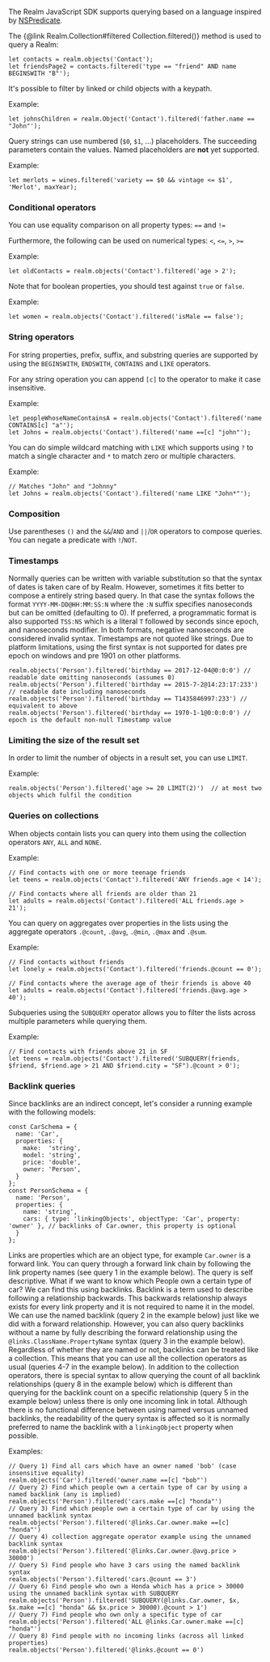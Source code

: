 The Realm JavaScript SDK supports querying based on a language inspired by [NSPredicate](https://realm.io/news/nspredicate-cheatsheet/).

The {@link Realm.Collection#filtered Collection.filtered()} method is used to query a Realm:

```JS
let contacts = realm.objects('Contact');
let friendsPage2 = contacts.filtered('type == "friend" AND name BEGINSWITH "B"');
```

It's possible to filter by linked or child objects with a keypath.

Example:
```JS
let johnsChildren = realm.Object('Contact').filtered('father.name == "John"');
```

Query strings can use numbered (`$0`, `$1`, ...) placeholders. The succeeding parameters contain the values.
Named placeholders are **not** yet supported.

Example:
```JS
let merlots = wines.filtered('variety == $0 && vintage <= $1', 'Merlot', maxYear);
```


### Conditional operators
You can use equality comparison on all property types:
`==` and `!=`

Furthermore, the following can be used on numerical types:
`<`, `<=`, `>`, `>=`

Example:
```JS
let oldContacts = realm.objects('Contact').filtered('age > 2');
```

Note that for boolean properties, you should test against `true` or `false`.

Example:
```JS
let women = realm.objects('Contact').filtered('isMale == false');
```

### String operators
For string properties, prefix, suffix, and substring queries are supported by using the `BEGINSWITH`, `ENDSWITH`, `CONTAINS` and `LIKE` operators.

For any string operation you can append `[c]` to the operator to make it case insensitive.

Example:
```JS
let peopleWhoseNameContainsA = realm.objects('Contact').filtered('name CONTAINS[c] "a"');
let Johns = realm.objects('Contact').filtered('name ==[c] "john"');
```

You can do simple wildcard matching with `LIKE` which supports using `?` to match a single character and `*` to match zero or multiple characters.

Example:
```JS
// Matches "John" and "Johnny"
let Johns = realm.objects('Contact').filtered('name LIKE "John*"');
```

### Composition
Use parentheses `()` and the `&&`/`AND` and `||`/`OR` operators to compose queries. You can negate a predicate with `!`/`NOT`.

### Timestamps

Normally queries can be written with variable substitution so that the syntax of dates is taken care of by Realm. However, sometimes it fits better to compose a entirely string based query. In that case the syntax follows the format `YYYY-MM-DD@HH:MM:SS:N` where the `:N` suffix specifies nanoseconds but can be omitted (defaulting to 0). If preferred, a programmatic format is also supported `TSS:NS` which is a literal `T` followed by seconds since epoch, and nanoseconds modifier. In both formats, negative nanoseconds are considered invalid syntax. Timestamps are not quoted like strings. Due to platform limitations, using the first syntax is not supported for dates pre epoch on windows and pre 1901 on other platforms.

```JS
realm.objects('Person').filtered('birthday == 2017-12-04@0:0:0') // readable date omitting nanoseconds (assumes 0)
realm.objects('Person').filtered('birthday == 2015-7-2@14:23:17:233') // readable date including nanoseconds
realm.objects('Person').filtered('birthday == T1435846997:233') // equivalent to above
realm.objects('Person').filtered('birthday == 1970-1-1@0:0:0:0') // epoch is the default non-null Timestamp value
```

### Limiting the size of the result set
In order to limit the number of objects in a result set, you can use `LIMIT`.

Example:

```JS
realm.objects('Person').filtered('age >= 20 LIMIT(2)')  // at most two objects which fulfil the condition
```

### Queries on collections

When objects contain lists you can query into them using the collection operators `ANY`, `ALL` and `NONE`.

Example:
```JS
// Find contacts with one or more teenage friends
let teens = realm.objects('Contact').filtered('ANY friends.age < 14');

// Find contacts where all friends are older than 21
let adults = realm.objects('Contact').filtered('ALL friends.age > 21');
```

You can query on aggregates over properties in the lists using the aggregate operators `.@count`, `.@avg`, `.@min`, `.@max` and `.@sum`.

Example:
```JS
// Find contacts without friends
let lonely = realm.objects('Contact').filtered('friends.@count == 0');

// Find contacts where the average age of their friends is above 40
let adults = realm.objects('Contact').filtered('friends.@avg.age > 40');
```

Subqueries using the `SUBQUERY` operator allows you to filter the lists across multiple parameters while querying them.

Example:
```JS
// Find contacts with friends above 21 in SF
let teens = realm.objects('Contact').filtered('SUBQUERY(friends, $friend, $friend.age > 21 AND $friend.city = "SF").@count > 0');
```

### Backlink queries

Since backlinks are an indirect concept, let's consider a running example with the following models:

```JS
const CarSchema = {
  name: 'Car',
  properties: {
    make:  'string',
    model: 'string',
    price: 'double',
    owner: 'Person',
  }
};
const PersonSchema = {
  name: 'Person',
  properties: {
    name: 'string',
    cars: { type: 'linkingObjects', objectType: 'Car', property: 'owner' }, // backlinks of Car.owner, this property is optional
  }
};
```

Links are properties which are an object type, for example `Car.owner` is a forward link. You can query through a forward link chain by following the link property names (see query 1 in the example below). The query is self descriptive.
What if we want to know which People own a certain type of car? We can find this using backlinks. Backlink is a term used to describe following a relationship backwards. This backwards relationship always exists for every link property and it is not required to name it in the model. We can use the named backlink (query 2 in the example below) just like we did with a forward relationship. However, you can also query backlinks without a name by fully describing the forward relationship using the ` @links.ClassName.PropertyName` syntax (query 3 in the example below). Regardless of whether they are named or not, backlinks can be treated like a collection. This means that you can use all the collection operators as usual (queries 4-7 in the example below). In addition to the collection operators, there is special syntax to allow querying the count of all backlink relationships (query 8 in the example below) which is different than querying for the backlink count on a specific relationship (query 5 in the example below) unless there is only one incoming link in total. Although there is no functional difference between using named versus unnamed backlinks, the readability of the query syntax is affected so it is normally preferred to name the backlink with a `linkingObject` property when possible.

Examples:
```JS
// Query 1) Find all cars which have an owner named 'bob' (case insensitive equality)
realm.objects('Car').filtered('owner.name ==[c] "bob"')
// Query 2) Find which people own a certain type of car by using a named backlink (any is implied)
realm.objects('Person').filtered('cars.make ==[c] "honda"')
// Query 3) Find which people own a certain type of car by using the unnamed backlink syntax
realm.objects('Person').filtered('@links.Car.owner.make ==[c] "honda"')
// Query 4) collection aggregate operator example using the unnamed backlink syntax
realm.objects('Person').filtered('@links.Car.owner.@avg.price > 30000')
// Query 5) Find people who have 3 cars using the named backlink syntax
realm.objects('Person').filtered('cars.@count == 3')
// Query 6) Find people who own a Honda which has a price > 30000 using the unnamed backlink syntax with SUBQUERY
realm.objects('Person').filtered('SUBQUERY(@links.Car.owner, $x, $x.make ==[c] "honda" && $x.price > 30000).@count > 1')
// Query 7) Find people who own only a specific type of car
realm.objects('Person').filtered('ALL @links.Car.owner.make ==[c] "honda"')
// Query 8) Find people with no incoming links (across all linked properties)
realm.objects('Person').filtered('@links.@count == 0')
```
